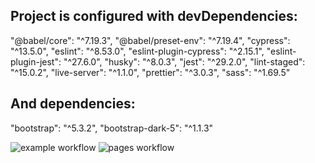 ## Project is configured with devDependencies:

"@babel/core": "^7.19.3",
"@babel/preset-env": "^7.19.4",
"cypress": "^13.5.0",
"eslint": "^8.53.0",
"eslint-plugin-cypress": "^2.15.1",
"eslint-plugin-jest": "^27.6.0",
"husky": "^8.0.3",
"jest": "^29.2.0",
"lint-staged": "^15.0.2",
"live-server": "^1.1.0",
"prettier": "^3.0.3",
"sass": "^1.69.5"

## And dependencies:

"bootstrap": "^5.3.2",
"bootstrap-dark-5": "^1.1.3"

![example workflow](https://github.com/ErikHHJ/social-media-client/actions/workflows/gpt.yml/badge.svg)
![pages workflow](https://github.com/ErikHHJ/social-media-client/actions/workflows/pages.yml/badge.svg)
